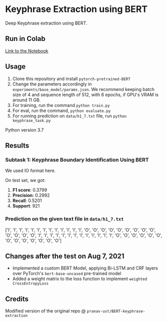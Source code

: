 # Keyphrase Extraction using BERT

Deep Keyphrase extraction using BERT.

## Run in Colab

<a href="https://colab.research.google.com/drive/1MIZHsnsscPK96Sh6va1-LP6ODxidj4Er?usp=sharing">Link to the Notebook</a>

## Usage

1. Clone this repository and install `pytorch-pretrained-BERT`
2. Change the parameters accordingly in `experiments/base_model/params.json`. We recommend keeping batch size of 4 and sequence length of 512, with 6 epochs, if GPU's VRAM is around 11 GB.
3. For training, run the command `python train.py`
4. For eval, run the command, `python evaluate.py`
5. For running prediction on `data/h1_7.txt` file, run `python keyphrase_task.py`

Python version 3.7

## Results

### Subtask 1: Keyphrase Boundary Identification Using BERT

We used IO format here. 

On test set, we got:

1. **F1 score**: 0.3799
2. **Precision**: 0.2992
3. **Recall**: 0.5201
4. **Support**: 921

### Prediction on the given text file in `data/h1_7.txt`

['I', 'I', 'I', 'I', 'I', 'I', 'I', 'I', 'I', 'I', 'I', 'I', 'I', 'O', 'O', 'O', 'O', 'O', 'O', 'O', 'O', 'O', 'O', 'O', 'O', 'O', 'I', 'I', 'I', 'I', 'I', 'I', 'I', 'I', 'I', 'I', 'I', 'I', 'I', 'O', 'O', 'O', 'O', 'O', 'O', 'O', 'O', 'O', 'O', 'O', 'O', 'O']

## Changes after the test on Aug 7, 2021

- Implemented a custom BERT Model, applying Bi-LSTM and CRF layers over PyTorch's `bert-base-uncased` pre-trained model
- Added a weight matrix to the loss function to implement `weighted CrossEntropyLoss`

## Credits

Modified version of the original repo @ `pranav-ust/BERT-keyphrase-extraction`

